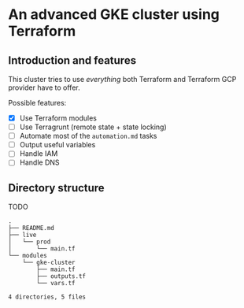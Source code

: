 # An advanced GKE cluster using Terraform

## Introduction and features

This cluster tries to use *everything* both Terraform and Terraform GCP provider have to offer.

Possible features:

- [x] Use Terraform modules
- [ ] Use Terragrunt (remote state + state locking)
- [ ] Automate most of the `automation.md` tasks
- [ ] Output useful variables
- [ ] Handle IAM
- [ ] Handle DNS

## Directory structure

TODO

```
.
├── README.md
├── live
│   └── prod
│       └── main.tf
└── modules
    └── gke-cluster
        ├── main.tf
        ├── outputs.tf
        └── vars.tf

4 directories, 5 files
```
